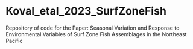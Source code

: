 # Koval_etal_2023_SurfZoneFish
Repository of code for the Paper: Seasonal Variation and Response to Environmental Variables of Surf Zone Fish Assemblages in the Northeast Pacific

